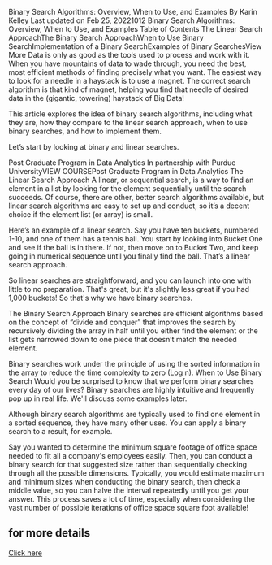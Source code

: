 Binary Search Algorithms: Overview, When to Use, and Examples
By Karin Kelley
Last updated on Feb 25, 20221012
Binary Search Algorithms: Overview, When to Use, and Examples
Table of Contents
The Linear Search ApproachThe Binary Search ApproachWhen to Use Binary SearchImplementation of a Binary SearchExamples of Binary SearchesView More
Data is only as good as the tools used to process and work with it. When you have mountains of data to wade through, you need the best, most efficient methods of finding precisely what you want. The easiest way to look for a needle in a haystack is to use a magnet. The correct search algorithm is that kind of magnet, helping you find that needle of desired data in the (gigantic, towering) haystack of Big Data!

This article explores the idea of binary search algorithms, including what they are, how they compare to the linear search approach, when to use binary searches, and how to implement them.

Let’s start by looking at binary and linear searches.

Post Graduate Program in Data Analytics
In partnership with Purdue UniversityVIEW COURSEPost Graduate Program in Data Analytics
The Linear Search Approach
A linear, or sequential search, is a way to find an element in a list by looking for the element sequentially until the search succeeds. Of course, there are other, better search algorithms available, but linear search algorithms are easy to set up and conduct, so it’s a decent choice if the element list (or array) is small.

Here’s an example of a linear search. Say you have ten buckets, numbered 1-10, and one of them has a tennis ball. You start by looking into Bucket One and see if the ball is in there. If not, then move on to Bucket Two, and keep going in numerical sequence until you finally find the ball. That’s a linear search approach.

So linear searches are straightforward, and you can launch into one with little to no preparation. That's great, but it's slightly less great if you had 1,000 buckets! So that's why we have binary searches.

The Binary Search Approach
Binary searches are efficient algorithms based on the concept of “divide and conquer” that improves the search by recursively dividing the array in half until you either find the element or the list gets narrowed down to one piece that doesn’t match the needed element.

Binary searches work under the principle of using the sorted information in the array to reduce the time complexity to zero (Log n).
When to Use Binary Search
Would you be surprised to know that we perform binary searches every day of our lives? Binary searches are highly intuitive and frequently pop up in real life. We'll discuss some examples later.

Although binary search algorithms are typically used to find one element in a sorted sequence, they have many other uses. You can apply a binary search to a result, for example.

Say you wanted to determine the minimum square footage of office space needed to fit all a company's employees easily. Then, you can conduct a binary search for that suggested size rather than sequentially checking through all the possible dimensions. Typically, you would estimate maximum and minimum sizes when conducting the binary search, then check a middle value, so you can halve the interval repeatedly until you get your answer. This process saves a lot of time, especially when considering the vast number of possible iterations of office space square foot available!

<h2>for more details</h2>
<a href="https://codeforces.com/blog/entry/96699">Click here</a>
